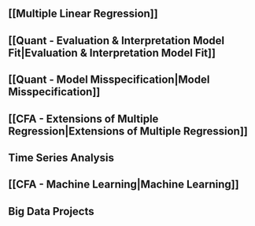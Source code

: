 ## [[Multiple Linear Regression]]
##  [[Quant - Evaluation & Interpretation Model Fit|Evaluation & Interpretation Model Fit]]
## [[Quant - Model Misspecification|Model Misspecification]]
## [[CFA - Extensions of Multiple Regression|Extensions of Multiple Regression]]
## Time Series Analysis
## [[CFA - Machine Learning|Machine Learning]]

## Big Data Projects